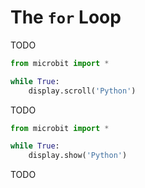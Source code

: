 # The `for` Loop

TODO

```python
from microbit import *

while True:
    display.scroll('Python')
```

TODO

```python
from microbit import *

while True:
    display.show('Python')
```

TODO